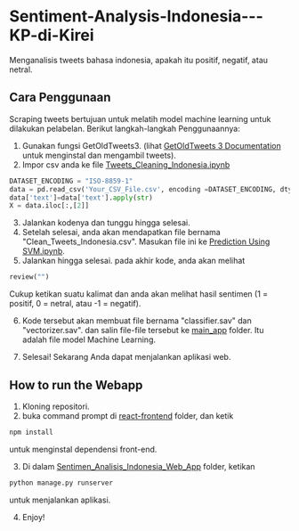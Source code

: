 # Sentiment-Analysis-Indonesia---KP-di-Kirei
Menganalisis tweets bahasa indonesia, apakah itu positif, negatif, atau netral.

## Cara Penggunaan
Scraping tweets bertujuan untuk melatih model machine learning untuk dilakukan pelabelan.
Berikut langkah-langkah Penggunaannya:
1. Gunakan fungsi GetOldTweets3. (lihat [GetOldTweets 3 Documentation](https://pypi.org/project/GetOldTweets3/) untuk menginstal dan mengambil tweets).
2. Impor csv anda ke file [Tweets_Cleaning_Indonesia.ipynb](https://github.com/RizkiPutra660/Sentiment-Analysis-Indonesia---KP-in-Kirei/blob/master/Tweets%20Cleaning%20Indonesia.ipynb) 
```python
DATASET_ENCODING = "ISO-8859-1"
data = pd.read_csv('Your_CSV_File.csv', encoding =DATASET_ENCODING, dtype={'text': "string"})
data['text']=data['text'].apply(str)
X = data.iloc[:,[2]]
```
3. Jalankan kodenya dan tunggu hingga selesai. 
4. Setelah selesai, anda akan mendapatkan file bernama "Clean_Tweets_Indonesia.csv". Masukan file ini ke [Prediction Using SVM.ipynb](https://github.com/RizkiPutra660/Sentiment-Analysis-Indonesia---KP-in-Kirei/blob/master/Training_data_dengan_Machine_Learning/Prediction%20Using%20SVM.ipynb).
5. Jalankan hingga selesai. pada akhir kode, anda akan melihat
  ```python
  review("")
  ```
Cukup ketikan suatu kalimat dan anda akan melihat hasil sentimen (1 = positif, 0 = netral, atau -1 = negatif).

6. Kode tersebut akan membuat file bernama "classifier.sav" dan "vectorizer.sav". dan salin file-file tersebut ke [main_app](https://github.com/RizkiPutra660/Sentiment-Analysis-Indonesia---KP-in-Kirei/tree/master/Sentimen_Analisis_Indonesia_Web_App/main_app) folder. Itu adalah file model Machine Learning.

7. Selesai! Sekarang Anda dapat menjalankan aplikasi web.

## How to run the Webapp
1. Kloning repositori.
2. buka command prompt di [react-frontend](https://github.com/RizkiPutra660/Sentiment-Analysis-Indonesia---KP-in-Kirei/tree/master/Sentimen_Analisis_Indonesia_Web_App/react-frontend) folder, dan ketik 
```bash
npm install
```
untuk menginstal dependensi front-end.

3. Di dalam [Sentimen_Analisis_Indonesia_Web_App](https://github.com/RizkiPutra660/Sentiment-Analysis-Indonesia---KP-in-Kirei/tree/master/Sentimen_Analisis_Indonesia_Web_App) folder, ketikan
```bash
python manage.py runserver
```
untuk menjalankan aplikasi.

4. Enjoy!
